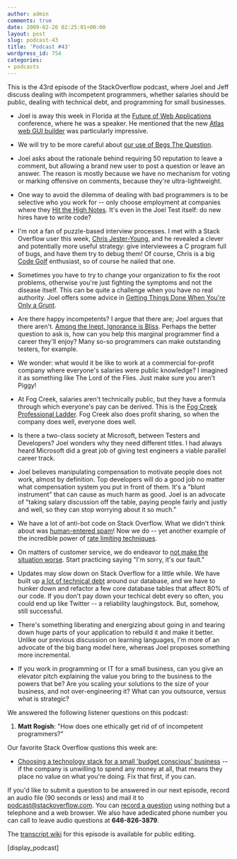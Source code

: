 ```yaml
---
author: admin
comments: true
date: 2009-02-26 02:25:01+00:00
layout: post
slug: podcast-43
title: 'Podcast #43'
wordpress_id: 754
categories:
- podcasts
---
```



This is the 43rd episode of the StackOverflow podcast, where Joel and
Jeff discuss dealing with incompetent programmers, whether salaries should be public, dealing with technical debt, and programming for small businesses.






  * Joel is away this week in Florida at the [Future of Web Applications](http://events.carsonified.com/content) conference, where he was a speaker. He mentioned that the new [Atlas web GUI builder](http://280atlas.com/) was particularly impressive.


  * We will try to be more careful about [our use of Begs The Question](http://begthequestion.info/).


  * Joel asks about the rationale behind requiring 50 reputation to leave a comment, but allowing a brand new user to post a question or leave an answer. The reason is mostly because we have no mechanism for voting or marking offensive on comments, because they're ultra-lightweight.


  * One way to avoid the dilemma of dealing with bad programmers is to be selective who you work for -- only choose employment at companies where they [Hit the High Notes](http://www.joelonsoftware.com/articles/HighNotes.html). It's even in the Joel Test itself: do new hires have to write code?


  * I'm not a fan of puzzle-based interview processes. I met with a Stack Overflow user this week, [Chris Jester-Young](http://stackoverflow.com/users/13/chris-jester-young), and he revealed a clever and potentially more useful strategy: give interviewees a C program full of bugs, and have them try to debug them! Of course, Chris is a big [Code Golf](http://codegolf.com/) enthusiast, so of course he nailed that one.


  * Sometimes you have to try to change your organization to fix the root problems, otherwise you're just fighting the symptoms and not the disease itself. This can be quite a challenge when you have no real authority. Joel offers some advice in [Getting Things Done When You're Only a Grunt](http://www.joelonsoftware.com/articles/fog0000000332.html).


  * Are there happy incompetents? I argue that there are; Joel argues that there aren't. [Among the Inept, Ignorance is Bliss](http://www.nytimes.com/library/national/science/health/011800hth-behavior-incompetents.html). Perhaps the better question to ask is, how can you help this marginal programmer find a career they'll enjoy? Many so-so programmers can make outstanding testers, for example.


  * We wonder: what would it be like to work at a commercial for-profit company where everyone's salaries were public knowledge? I imagined it as something like The Lord of the Flies. Just make sure you aren't Piggy!  



  * At Fog Creek, salaries aren't technically public, but they have a formula through which everyone's pay can be derived. This is the [Fog Creek Professional Ladder](http://joelonsoftware.com/articles/Ladder.html). Fog Creek also does profit sharing, so when the company does well, everyone does well.


  * Is there a two-class society at Microsoft, between Testers and Developers? Joel wonders why they need different titles. I had always heard Microsoft did a great job of giving test engineers a viable parallel career track.


  * Joel believes manipulating compensation to motivate people does not work, almost by definition. Top developers will do a good job no matter what compensation system you put in front of them. It's a "blunt instrument" that can cause as much harm as good. Joel is an advocate of "taking salary discussion off the table, paying people fairly and justly and well, so they can stop worrying about it so much."


  * We have a lot of anti-bot code on Stack Overflow. What we didn't think about was [human-entered spam](http://blog.stackoverflow.com/2009/02/new-question-answer-rate-limits/)! Now we do -- yet another example of the incredible power of [rate limiting techniques](http://www.codinghorror.com/blog/archives/001228.html).


  * On matters of customer service, we do endeavor to [not make the situation worse](http://www.joelonsoftware.com/articles/customerservice.html). Start practicing saying "I'm sorry, it's our fault."


  * Updates may slow down on Stack Overflow for a little while. We have built up [a lot of technical debt](http://blogs.construx.com/blogs/stevemcc/archive/2007/11/01/technical-debt-2.aspx) around our database, and we have to hunker down and refactor a few core database tables that affect 80% of our code. If you don't pay down your techical debt every so often, you could end up like Twitter -- a reliability laughingstock. But, somehow, still successful.


  * There's something liberating and energizing about going in and tearing down huge parts of your application to rebuild it and make it better. Unlike our previous discussion on learning languages, I'm more of an advocate of the big bang model here, whereas Joel proposes something more incremental.


  * If you work in programming or IT for a small business, can you give an elevator pitch explaining the value you bring to the business to the powers that be? Are you scaling your solutions to the size of your business, and not over-engineering it? What can you outsource, versus what is strategic?  





We answered the following listener questions on this podcast:






  1. **Matt Rogish**: "How does one ethically get rid of of incompetent programmers?"




Our favorite Stack Overflow qustions this week are:






  * [Choosing a technology stack for a small 'budget conscious' business](http://stackoverflow.com/questions/513170/choosing-a-technology-stack-for-a-small-budget-conscious-business) -- if the company is unwilling to spend any money at all, that means they place no value on what you're doing. Fix that first, if you can.  





If you'd like to submit a question to be answered in our next episode, record an audio file (90 seconds or less) and mail it to [podcast@stackoverflow.com](mailto:podcast@stackoverflow.com). You can [record a question](http://blog.stackoverflow.com/index.php/2008/05/recording-podcast-questions-using-your-telephone/) using nothing but a telephone and a web browser. We also have adedicated phone number you can call to leave audio questions at **646-826-3879**.






The [transcript wiki](https://stackoverflow.fogbugz.com/default.asp?W29033) for this episode is available for public editing.






[display_podcast]


